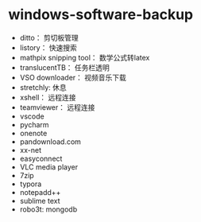 # windows-software-backup

 - ditto： 剪切板管理
 - listory： 快速搜索
 - mathpix snipping tool： 数学公式转latex
 - translucentTB： 任务栏透明
 - VSO downloader： 视频音乐下载
 - stretchly: 休息
 - xshell： 远程连接
 - teamviewer： 远程连接
 - vscode
 - pycharm
 - onenote
 - pandownload.com
 - xx-net
 - easyconnect
 - VLC media player
 - 7zip
 - typora
 - notepadd++
 - sublime text
 - robo3t: mongodb
